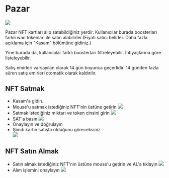 # Pazar
![](/docs/image16.png)

Pazar NFT kartları alıp satabildiğiniz yerdir. Kullanıcılar burada boosterları farklı wan tokenları ile satın alabilirler.(Fiyatı satıcı belirler. Daha fazla açıklama için "Kasam" bölümüne gidiniz.)

Yine burada da, kullanıcılar farklı boosterları filtreleyebilir. İhtiyaçlarına göre listeleyebilir.

Satış emirleri varsayılan olarak 14 gün boyunca geçerlidir. 14 günden fazla süren satış emirleri otomatik olarak kaldırılır.
## NFT Satmak
*   Kasam'a gidin.
*   Mouse'u satmak istediğiniz NFT'nin üstüne getirin
![](/docs/image1.png)
*   Satmak istediğiniz miktarı ve token cinsini girin
![](/docs/image20.png)
*   SAT'a basın
![](/docs/image9.png)
*   Onaylayın ve doğrulayın
*   Şimdi kartın satışta olduğunu göreceksiniz  
![](/docs/image8.png)

## NFT Satın Almak
* Satın almak istediğiniz NFT'nin üstüne mouse'u getirin ve AL'a tıklayın
![](/docs/buynft.png)
* Alım işlemini onaylayın
![](/docs/buynft2.png)
